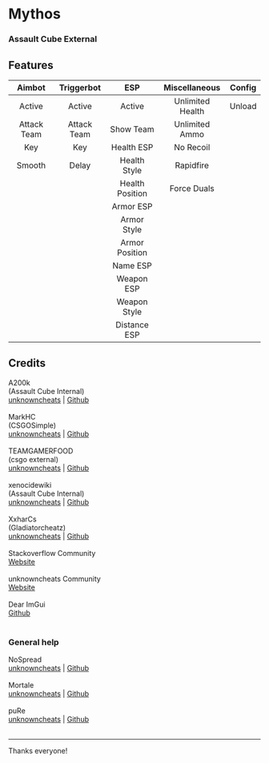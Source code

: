 # Mythos

### Assault Cube External

## Features

|   Aimbot    | Triggerbot  |       ESP       |  Miscellaneous   | Config |
| :---------: | :---------: | :-------------: | :--------------: | :----: |
|   Active    |   Active    |     Active      | Unlimited Health | Unload |
| Attack Team | Attack Team |    Show Team    |  Unlimited Ammo  |        |
|     Key     |     Key     |   Health ESP    |    No Recoil     |        |
|   Smooth    |    Delay    |  Health Style   |    Rapidfire     |        |
|             |             | Health Position |   Force Duals    |        |
|             |             |    Armor ESP    |                  |        |
|             |             |   Armor Style   |                  |        |
|             |             | Armor Position  |                  |        |
|             |             |    Name ESP     |                  |        |
|             |             |   Weapon ESP    |                  |        |
|             |             |  Weapon Style   |                  |        |
|             |             |  Distance ESP   |                  |        |

## Credits

<div>A200k</div>
<div>(Assault Cube Internal)</div>
<div><a href="https://www.unknowncheats.me/forum/members/268332.html" target="_blank">unknowncheats</a> | <a href="https://github.com/A200K" target="_blank">Github</a></div>
<br/>
<div>MarkHC</div>
<div>(CSGOSimple)</div>
<div><a href="https://www.unknowncheats.me/forum/members/1096470.html" target="_blank">unknowncheats</a> | <a href="https://github.com/spirthack/CSGOSimple" target="_blank">Github</a></div>
<br/>
<div>TEAMGAMERFOOD</div>
<div>(csgo external)</div>
<div><a href="https://www.unknowncheats.me/forum/members/1175430.html" target="_blank">unknowncheats</a> | <a href="https://github.com/A5-" target="_blank">Github</a></div>
<br/>
<div>xenocidewiki</div>
<div>(Assault Cube Internal)</div>
<div><a href="https://www.unknowncheats.me/forum/members/552304.html" target="_blank">unknowncheats</a> | <a href="https://github.com/xenocidewiki" target="_blank">Github</a></div>
<br/>
<div>XxharCs</div>
<div>(Gladiatorcheatz)</div>
<div><a href="https://www.unknowncheats.me/forum/members/236609.html" target="_blank">unknowncheats</a> | <a href="https://github.com/sstokic-tgm" target="_blank">Github</a></div>
<br/>
<div>Stackoverflow Community</div>
<div><a href="https://stackoverflow.com/" target="_blank">Website</a></div>
<br/>
<div>unknowncheats Community</div>
<div><a href="https://unknowncheats.me/" target="_blank">Website</a></div>
<br/>
<div>Dear ImGui</div>
<div><a href="https://github.com/ocornut/imgui/" target="_blank">Github</a></div>
<br/>

### General help

<div>NoSpread</div>
<div><a href="https://www.unknowncheats.me/forum/members/1525469.html" target="_blank">unknowncheats</a> | <a href="https://github.com/NoSpread" target="_blank">Github</a></div>
<br/>
<div>Mortale</div>
<div><a href="https://www.unknowncheats.me/forum/members/692168.html" target="_blank">unknowncheats</a> | <a href="https://github.com/M0rtale" target="_blank">Github</a></div>
<br/>
<div>puRe</div>
<div><a href="https://www.unknowncheats.me/forum/members/418136.html" target="_blank">unknowncheats</a> | <a href="https://github.com/puRe1337" target="_blank">Github</a></div>

<br/>

---

Thanks everyone!
